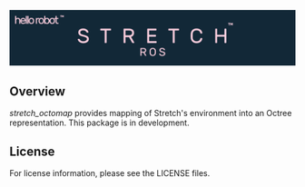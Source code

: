 ![](../images/banner.png)

## Overview

*stretch_octomap* provides mapping of Stretch's environment into an Octree representation. This package is in development.

## License

For license information, please see the LICENSE files. 
